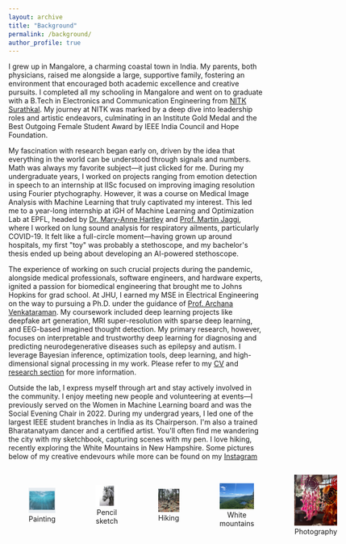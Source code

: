 ```yaml
---
layout: archive
title: "Background"
permalink: /background/
author_profile: true
---
```


I grew up in Mangalore, a charming coastal town in India. My parents, both physicians, raised me alongside a large, supportive family, fostering an environment that encouraged both academic excellence and creative pursuits. I completed all my schooling in Mangalore and went on to graduate with a B.Tech in Electronics and Communication Engineering from <a href="https://www.nitk.ac.in" target="_blank">NITK Surathkal</a>. My journey at NITK was marked by a deep dive into leadership roles and artistic endeavors, culminating in an Institute Gold Medal and the Best Outgoing Female Student Award by IEEE India Council and Hope Foundation.

My fascination with research began early on, driven by the idea that everything in the world can be understood through signals and numbers. Math was always my favorite subject—it just clicked for me. During my undergraduate years, I worked on projects ranging from emotion detection in speech to an internship at IISc focused on improving imaging resolution using Fourier ptychography. However, it was a course on Medical Image Analysis with Machine Learning that truly captivated my interest. This led me to a year-long internship at iGH of Machine Learning and Optimization Lab at EPFL, headed by <a href="https://www.yale-light.org/" target="_blank">Dr. Mary-Anne Hartley</a> and <a href="https://people.epfl.ch/martin.jaggi" target="_blank">Prof. Martin Jaggi</a>, where I worked on lung sound analysis for respiratory ailments, particularly COVID-19. It felt like a full-circle moment—having grown up around hospitals, my first "toy" was probably a stethoscope, and my bachelor's thesis ended up being about developing an AI-powered stethoscope.

The experience of working on such crucial projects during the pandemic, alongside medical professionals, software engineers, and hardware experts, ignited a passion for biomedical engineering that brought me to Johns Hopkins for grad school. At JHU, I earned my MSE in Electrical Engineering on the way to pursuing a Ph.D. under the guidance of <a href="https://www.bu.edu/eng/profile/archana-venkataraman-ph-d/" target="_blank">Prof. Archana Venkataraman</a>. My coursework included deep learning projects like deepfake art generation, MRI super-resolution with sparse deep learning, and EEG-based imagined thought detection. My primary research, however, focuses on interpretable and trustworthy deep learning for diagnosing and predicting neurodegenerative diseases such as epilepsy and autism. I leverage Bayesian inference, optimization tools, deep learning, and high-dimensional signal processing in my work. Please refer to my <a href="https://deeksha-ms.github.io/files/CV_mshama_2024.pdf" target="_blank">CV</a> and <a href="https://deeksha-ms.github.io/research/" target="_blank">research section</a> for more information.

Outside the lab, I express myself through art and stay actively involved in the community. I enjoy meeting new people and volunteering at events—I previously served on the Women in Machine Learning board and was the Social Evening Chair in 2022. During my undergrad years, I led one of the largest IEEE student branches in India as its Chairperson. I'm also a trained Bharatanatyam dancer and a certified artist. You'll often find me wandering the city with my sketchbook, capturing scenes with my pen. I love hiking, recently exploring the White Mountains in New Hampshire. Some pictures below of my creative endevours while more can be found on my <a href="https://www.instagram.com/dee_mystify?utm_source=ig_web_button_share_sheet&igshid=ZDNlZDc0MzIxNw==" target="_blank">Instagram</a>

<div style="display: flex; justify-content: space-between; align-items: center;">
    <figure style="text-align: center; width: 19%;">
        <img src="../files/sea.jpg" alt="Image 1" style="width: 100%;">
        <figcaption>Painting</figcaption>
    </figure>
    <figure style="text-align: center; width: 19%;">
        <img src="../files/horse.jpg" alt="Image 2" style="width: 100%;">
        <figcaption>Pencil sketch</figcaption>
    </figure>
    <figure style="text-align: center; width: 19%;">
        <img src="../files/hike.jpg" alt="Image 3" style="width: 100%;">
        <figcaption>Hiking</figcaption>
    </figure>
    <figure style="text-align: center; width: 19%;">
        <img src="../files/canon.jpg" alt="Image 4" style="width: 100%;">
        <figcaption>White mountains</figcaption>
    </figure>
    <figure style="text-align: center; width: 19%;">
        <img src="../files/goa.jpg" alt="Image 5" style="width: 100%;">
        <figcaption>Photography</figcaption>
    </figure>
</div>

